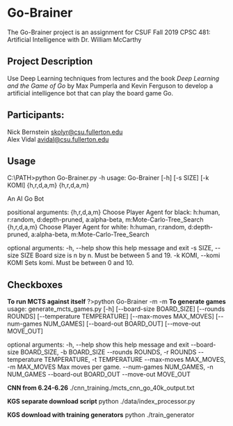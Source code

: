 # Go-Brainer
The Go-Brainer project is an assignment for CSUF Fall 2019 CPSC 481: Artificial Intelligence with Dr. William McCarthy

## Project Description
Use Deep Learning techniques from lectures and the book *Deep Learning and the Game of Go* by Max Pumperla and Kevin Ferguson to develop a artificial intelligence bot that can play the board game Go.

## Participants:
Nick Bernstein  skolyr@csu.fullerton.edu  
Alex Vidal      avidal@csu.fullerton.edu

## Usage
C:\PATH\>python Go-Brainer.py -h
usage: Go-Brainer [-h] [-s SIZE] [-k KOMI] {h,r,d,a,m} {h,r,d,a,m}

An AI Go Bot

positional arguments:
  {h,r,d,a,m}           Choose Player Agent for black: h:human, r:random,
                        d:depth-pruned, a:alpha-beta, m:Mote-Carlo-Tree_Search
  {h,r,d,a,m}           Choose Player Agent for white: h:human, r:random,
                        d:depth-pruned, a:alpha-beta, m:Mote-Carlo-Tree_Search

optional arguments:
  -h, --help            show this help message and exit
  -s SIZE, --size SIZE  Board size is n by n. Must be between 5 and 19.
  -k KOMI, --komi KOMI  Sets komi. Must be between 0 and 10.

## Checkboxes

**To run MCTS against itself**
  ?>python Go-Brainer -m -m
**To generate games**
usage: generate_mcts_games.py [-h] [--board-size BOARD_SIZE] [--rounds ROUNDS]
                              [--temperature TEMPERATURE]
                              [--max-moves MAX_MOVES] [--num-games NUM_GAMES]
                              [--board-out BOARD_OUT] [--move-out MOVE_OUT]

optional arguments:
  -h, --help            show this help message and exit
  --board-size BOARD_SIZE, -b BOARD_SIZE
  --rounds ROUNDS, -r ROUNDS
  --temperature TEMPERATURE, -t TEMPERATURE
  --max-moves MAX_MOVES, -m MAX_MOVES
                        Max moves per game.
  --num-games NUM_GAMES, -n NUM_GAMES
  --board-out BOARD_OUT
  --move-out MOVE_OUT

**CNN from 6.24-6.26**
./cnn_training./mcts_cnn_go_40k_output.txt

**KGS separate download script**
python ./data/index_processor.py

**KGS download with training generators**
python ./train_generator


